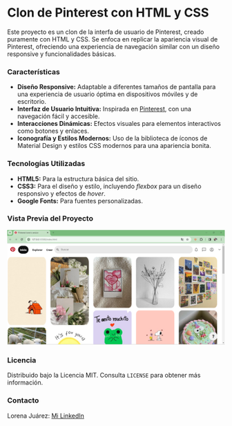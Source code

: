 # Clon de Pinterest con HTML y CSS

Este proyecto es un clon de la interfa de usuario de Pinterest, creado puramente con HTML y CSS. Se enfoca en replicar la apariencia visual de Pinterest, ofreciendo una experiencia de navegación similar con un diseño responsive y funcionalidades básicas.

### Características
* **Diseño Responsive:** Adaptable a diferentes tamaños de pantalla para una experiencia de usuario óptima en dispositivos móviles y de escritorio.
* **Interfaz de Usuario Intuitiva:** Inspirada en [Pinterest](https://www.pinterest.es/), con una navegación fácil y accesible.
* **Interacciones Dinámicas:** Efectos visuales para elementos interactivos como botones y enlaces.
* **Iconografía y Estilos Modernos:** Uso de la biblioteca de íconos de Material Design y estilos CSS modernos para una apariencia bonita.
### Tecnologías Utilizadas
* **HTML5:** Para la estructura básica del sitio.
* **CSS3:** Para el diseño y estilo, incluyendo _flexbox_ para un diseño responsivo y efectos de _hover_.
* **Google Fonts:** Para fuentes personalizadas.

### Vista Previa del Proyecto
![Demo](/Imagenes/PinterestScreen.png)

### Licencia
Distribuido bajo la Licencia MIT. Consulta `LICENSE` para obtener más información.

### Contacto
Lorena Juárez: [Mi LinkedIn](www.linkedin.com/in/lorena-juárez-33a0a42b8)
